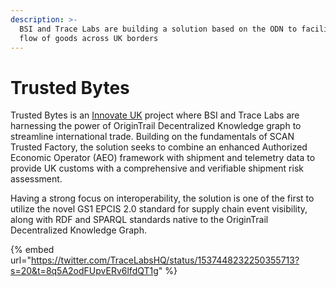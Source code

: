 ```yaml
---
description: >-
  BSI and Trace Labs are building a solution based on the ODN to facilitate the
  flow of goods across UK borders
---
```


# Trusted Bytes

Trusted Bytes is an [Innovate UK](https://www.ukri.org/councils/innovate-uk/) project where BSI and Trace Labs are harnessing the power of OriginTrail Decentralized Knowledge graph to streamline international trade. Building on the fundamentals of SCAN Trusted Factory, the solution seeks to combine an enhanced Authorized Economic Operator (AEO) framework with shipment and telemetry data to provide UK customs with a comprehensive and verifiable shipment risk assessment.

Having a strong focus on interoperability, the solution is one of the first to utilize the novel GS1 EPCIS 2.0 standard for supply chain event visibility, along with RDF and SPARQL standards native to the OriginTrail Decentralized Knowledge Graph.

{% embed url="https://twitter.com/TraceLabsHQ/status/1537448232250355713?s=20&t=8q5A2odFUpvERv6lfdQT1g" %}
